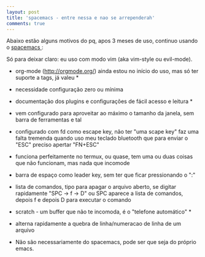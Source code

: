 ```yaml
---
layout: post
title: 'spacemacs - entre nessa e nao se arrependerah'
comments: true
---
```


Abaixo estão alguns motivos do pq, apos 3 meses de uso, continuo usando o [ spacemacs ](http://spacemacs.org):

Só para deixar claro: eu uso com modo vim (aka vim-style ou evil-mode).

* org-mode (http://orgmode.org/) ainda estou no início do uso, mas só ter suporte a tags, já valeu *
* necessidade configuração zero ou mínima
* documentação dos plugins e configurações de fácil acesso e leitura *
* vem configurado para aproveitar ao máximo o tamanho da janela, sem barra de ferramentas e tal
* configurado com fd como escape key, não ter "uma scape key" faz uma falta tremenda quando uso meu teclado bluetooth que para enviar o "ESC" preciso apertar "FN+ESC"
* funciona perfeitamente no termux, ou quase, tem uma ou duas coisas que não funcionam, mas nada que incomode
* barra de espaço como leader key, sem ter que ficar pressionando o ":"
* lista de comandos, tipo para apagar o arquivo aberto, se digitar rapidamente "SPC -> f -> D" ou SPC aparece a lista de comandos, depois f e depois D para executar o comando
* scratch - um buffer que não te incomoda, é o "telefone automático" *
* alterna rapidamente a quebra de linha/numeracao de linha de um arquivo

* Não são necessariamente do spacemacs, pode ser que seja do próprio emacs.
